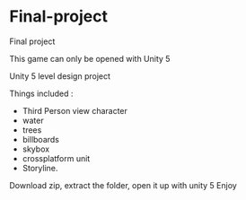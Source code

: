 # Final-project
Final project

This game can only be opened with Unity 5

Unity 5 level design project


Things included :
- Third Person view character
- water
- trees
- billboards
- skybox
- crossplatform unit
- Storyline.




Download zip, extract the folder, open it up with unity 5
                              Enjoy
